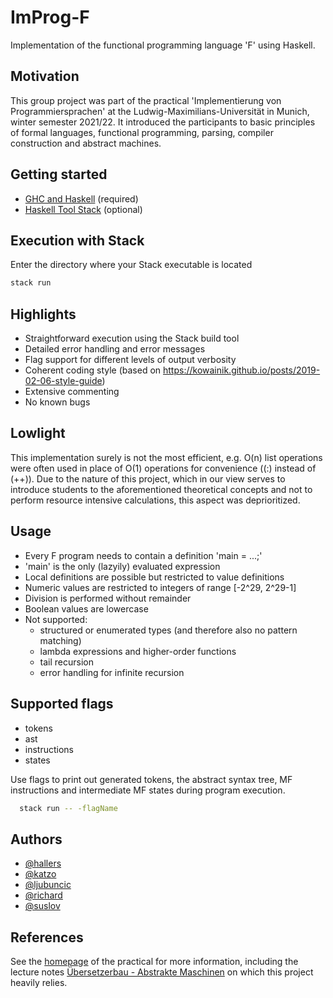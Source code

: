 # ImProg-F

Implementation of the functional programming language 'F' using Haskell. 


## Motivation

This group project was part of the practical 'Implementierung von Programmiersprachen' at the Ludwig-Maximilians-Universität in Munich, winter semester 2021/22. It introduced the participants to basic principles of formal languages, functional programming, parsing, compiler construction and abstract machines.


##  Getting started

- [GHC and Haskell](https://www.haskell.org/downloads/) (required)
- [Haskell Tool Stack](https://docs.haskellstack.org/en/stable/README/) (optional)


## Execution with Stack

Enter the directory where your Stack executable is located
```bash
stack run
```


## Highlights

- Straightforward execution using the Stack build tool
- Detailed error handling and error messages
- Flag support for different levels of output verbosity
- Coherent coding style (based on https://kowainik.github.io/posts/2019-02-06-style-guide)
- Extensive commenting
- No known bugs


## Lowlight

This implementation surely is not the most efficient, e.g. O(n) list operations were often used in place of O(1) operations for convenience ((:) instead of (++)). Due to the nature of this project, which in our view serves to introduce students to the aforementioned theoretical concepts and not to perform resource intensive calculations, this aspect was deprioritized.


## Usage

- Every F program needs to contain a definition 'main = ...;'
- 'main' is the only (lazyily) evaluated expression
- Local definitions are possible but restricted to value definitions
- Numeric values are restricted to integers of range [-2^29, 2^29-1]
- Division is performed without remainder
- Boolean values are lowercase
- Not supported:
  - structured or enumerated types (and therefore also no pattern matching)
  - lambda expressions and higher-order functions
  - tail recursion
  - error handling for infinite recursion



## Supported flags

- tokens
- ast
- instructions
- states

Use flags to print out generated tokens, the abstract syntax tree, 
MF instructions and intermediate MF states during program execution.

```bash
  stack run -- -flagName
```


## Authors

- [@hallers](https://gitlab2.cip.ifi.lmu.de/hallers)
- [@katzo](https://gitlab2.cip.ifi.lmu.de/katzo)
- [@ljubuncic](https://gitlab2.cip.ifi.lmu.de/ljubuncic)
- [@richard](https://gitlab2.cip.ifi.lmu.de/richard)
- [@suslov](https://gitlab2.cip.ifi.lmu.de/suslov)


## References

See the [homepage](https://uni2work.ifi.lmu.de/course/W21/IfI/ImProg) of the practical for more information, including the lecture notes 
[Übersetzerbau - Abstrakte Maschinen](https://uni2work.ifi.lmu.de/course/W21/IfI/ImProg/file/Skript/download/bry-eisinger-uebersaetzerbau--2004.pdf) on which this project heavily relies.


